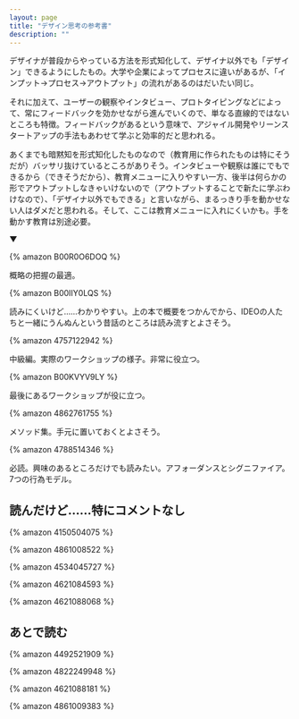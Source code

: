 ```yaml
---
layout: page
title: "デザイン思考の参考書"
description: ""
---
```


デザイナが普段からやっている方法を形式知化して、デザイナ以外でも「デザイン」できるようにしたもの。大学や企業によってプロセスに違いがあるが、「インプット→プロセス→アウトプット」の流れがあるのはだいたい同じ。

それに加えて、ユーザーの観察やインタビュー、プロトタイピングなどによって、常にフィードバックを効かせながら進んでいくので、単なる直線的ではないところも特徴。フィードバックがあるという意味で、アジャイル開発やリーンスタートアップの手法もあわせて学ぶと効率的だと思われる。

あくまでも暗黙知を形式知化したものなので（教育用に作られたものは特にそうだが）バッサリ抜けているところがありそう。インタビューや観察は誰にでもできるから（できそうだから）、教育メニューに入りやすい一方、後半は何らかの形でアウトプットしなきゃいけないので（アウトプットすることで新たに学ぶわけなので）、「デザイナ以外でもできる」と言いながら、まるっきり手を動かせない人はダメだと思われる。そして、ここは教育メニューに入れにくいかも。手を動かす教育は別途必要。

▼

{% amazon B00R0O6DOQ %}

概略の把握の最適。

{% amazon B00IIY0LQS %}

読みにくいけど……わかりやすい。上の本で概要をつかんでから、IDEOの人たちと一緒にうんぬんという昔話のところは読み流すとよさそう。

{% amazon 4757122942 %}

中級編。実際のワークショップの様子。非常に役立つ。

{% amazon B00KVYV9LY %}

最後にあるワークショップが役に立つ。

{% amazon 4862761755 %}

メソッド集。手元に置いておくとよさそう。

{% amazon 4788514346 %}

必読。興味のあるところだけでも読みたい。アフォーダンスとシグニファイア。7つの行為モデル。

## 読んだけど……特にコメントなし

{% amazon 4150504075 %}

{% amazon 4861008522 %}

{% amazon 4534045727 %}

{% amazon 4621084593 %}

{% amazon 4621088068 %}


## あとで読む

{% amazon 4492521909 %}

{% amazon 4822249948 %}

{% amazon 4621088181 %}

{% amazon 4861009383 %}
